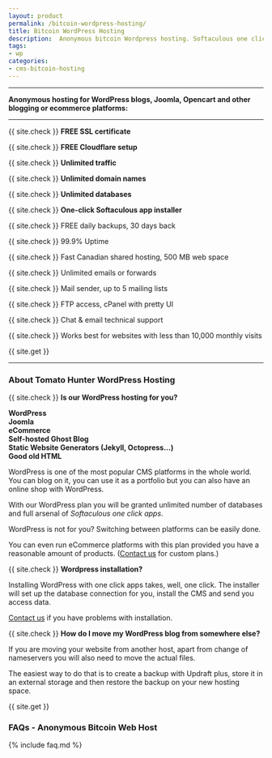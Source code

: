 ```yaml
---
layout: product
permalink: /bitcoin-wordpress-hosting/
title: Bitcoin WordPress Hosting
description:  Anonymous bitcoin Wordpress hosting. Softaculous one click apps. Crafted for privacy hunters.
tags:
- wp
categories:
- cms-bitcoin-hosting
---
```


______________________

**Anonymous hosting for WordPress blogs, Joomla, Opencart and other blogging or ecommerce platforms:**

______________________


{{ site.check }} **FREE SSL certificate**

{{ site.check }} **FREE Cloudflare setup**

{{ site.check }} **Unlimited traffic**

{{ site.check }} **Unlimited domain names**

{{ site.check }} **Unlimited databases**

{{ site.check }} **One-click Softaculous app installer**

{{ site.check }} FREE daily backups, 30 days back

{{ site.check }} 99.9% Uptime

{{ site.check }} Fast Canadian shared hosting, 500 MB web space

{{ site.check }} Unlimited emails or forwards

{{ site.check }} Mail sender, up to 5 mailing lists

{{ site.check }} FTP access, cPanel with pretty UI

{{ site.check }} Chat & email technical support

{{ site.check }} Works best for websites with less than 10,000 monthly visits

{{ site.get }}

______________________


### About Tomato Hunter WordPress Hosting

{{ site.check }} **Is our WordPress hosting for you?**

**WordPress<br>
Joomla<br>
eCommerce<br>
Self-hosted Ghost Blog<br>
Static Website Generators (Jekyll, Octopress...)<br>
Good old HTML**

WordPress is one of the most popular CMS platforms in the whole world. You can blog on it, you can use it as a portfolio but you can also have an online shop with WordPress.

With our WordPress plan you will be granted unlimited number of databases and full arsenal of *Softaculous one click apps*.

WordPress is not for you? Switching between platforms can be easily done.

You can even run eCommerce platforms with this plan provided you have a reasonable amount of products. ([Contact us](/#contact) for custom plans.)

{{ site.check }} **Wordpress installation?**

Installing WordPress with one click apps takes, well, one click. The installer will set up the database connection for you, install the CMS and send you access data.

[Contact us](/#contact) if you have problems with installation.

{{ site.check }} **How do I move my WordPress blog from somewhere else?**

If you are moving your website from another host, apart from change of nameservers you will also need to move the actual files.

The easiest way to do that is to create a backup with Updraft plus, store it in an external storage and then restore the backup on your new hosting space.

{{ site.get }}


### FAQs - Anonymous Bitcoin Web Host

{% include faq.md %}
